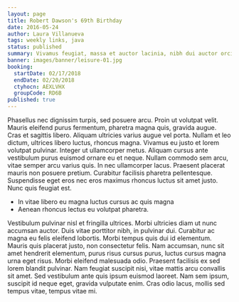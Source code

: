 ```yaml
---
layout: page
title: Robert Dawson's 69th Birthday
date: 2016-05-24
author: Laura Villanueva
tags: weekly links, java
status: published
summary: Vivamus feugiat, massa et auctor lacinia, nibh dui auctor orci.
banner: images/banner/leisure-01.jpg
booking:
  startDate: 02/17/2018
  endDate: 02/20/2018
  ctyhocn: AEXLVHX
  groupCode: RD6B
published: true
---
```

Phasellus nec dignissim turpis, sed posuere arcu. Proin ut volutpat velit. Mauris eleifend purus fermentum, pharetra magna quis, gravida augue. Cras et sagittis libero. Aliquam ultricies varius augue vel porta. Nullam et leo dictum, ultrices libero luctus, rhoncus magna. Vivamus eu justo et lorem volutpat pulvinar. Integer ut ullamcorper metus. Aliquam cursus ante vestibulum purus euismod ornare eu et neque. Nullam commodo sem arcu, vitae semper arcu varius quis. In nec ullamcorper lacus. Praesent placerat mauris non posuere pretium. Curabitur facilisis pharetra pellentesque. Suspendisse eget eros nec eros maximus rhoncus luctus sit amet justo. Nunc quis feugiat est.

* In vitae libero eu magna luctus cursus ac quis magna
* Aenean rhoncus lectus eu volutpat pharetra.

Vestibulum pulvinar nisl et fringilla ultrices. Morbi ultricies diam ut nunc accumsan auctor. Duis vitae porttitor nibh, in pulvinar dui. Curabitur ac magna eu felis eleifend lobortis. Morbi tempus quis dui id elementum. Mauris quis placerat justo, non consectetur felis. Nam accumsan, nunc sit amet hendrerit elementum, purus risus cursus purus, luctus cursus magna urna eget risus. Morbi eleifend malesuada odio. Praesent facilisis ex sed lorem blandit pulvinar. Nam feugiat suscipit nisi, vitae mattis arcu convallis sit amet. Sed vestibulum ante quis ipsum euismod laoreet. Nam sem ipsum, suscipit id neque eget, gravida vulputate enim. Cras odio lacus, mollis sed tempus vitae, tempus vitae mi.
